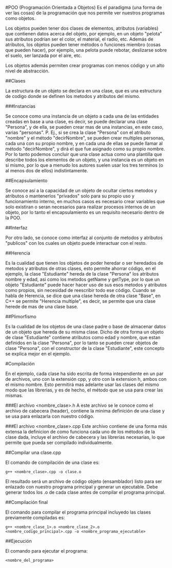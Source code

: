 #POO (Programación Orientada a Objetos)
Es el paradigma (una forma de ver las cosas) de la programación que nos permite ver nuestros programas como objetos.

Los objetos pueden tener dos clases de elementos, atributos (variables) que contienen datos acerca del objeto, por ejemplo, en un objeto "pelota" sus atributos podrían ser el color, el material, el radio, etc.
Además de atributos, los objetos pueden tener métodos o funciones miembro (cosas que pueden hacer), por ejemplo, una pelota puede rebotar, deslizarse sobre el suelo, ser lanzada por el aire, etc.

Los objetos además permiten crear programas con menos código y un alto nivel de abstracción.

##Clases

La estructura de un objeto se declara en una clase, que es una estructura de codigo donde se definen los metodos y atributos del mismo.

###Instancias

Se conoce como una instancia de un objeto a cada una de las entidades creadas en base a una clase, es decir, se puede declarar una clase "Persona",
y de ella, se pueden crear mas de una instancias, en este caso, varias "personas".
P. Ej., si se crea la clase "Persona" con el atributo "nombre" y el método "decirNombre", se pueden crear multiples personas, cada una con su propio nombre,
y en cada una de ellas se puede llamar al método "decirNombre", y dirá el que fue asignado como su propio nombre.
Por lo tanto podemos concluir que una clase actua como una plantilla que describe todos los elementos de un objeto, y una instancia es un objeto en si mismo, 
por lo que a menudo los autores suelen usar los tres terminos (o al menos dos de ellos) indistintamente.

##Encapsulamiento

Se conoce así a la capacidad de un objeto de ocultar ciertos metodos y atributos o mantenerlos "privados" solo para su propio uso y funcionamiento interno,
en muchos casos es necesario crear variables que solo existiran o seran necesarios para realizar procesos internos de un objeto, 
por lo tanto el encapsulamiento es un requisito necesario dentro de la POO.

##Interfaz

Por otro lado, se conoce como interfaz al conjunto de metodos y atributos "publicos" con los cuales un objeto puede interactuar con el resto.

##Herencia

Es la cualidad que tienen los objetos de poder heredar o ser heredados de metodos y atributos de otras clases, esto permite ahorrar código,
en el ejemplo, la clase "Estudiante" hereda de la clase "Persona" los atributos nombre y edad, asi como los metodos getName y getType, 
por lo que un objeto "Estudiante" puede hacer hacer uso de sus esos metodos y atributos como propios, sin necesidad de reescribir todo ese código.
Cuando se habla de Herencia, se dice que una clase hereda de otra clase "Base", en C++ se permite "Herencia multiple", es decir, 
se permite que una clase herede de mas de una clase base.

##Plimorfismo

Es la cualidad de los objetos de una clase padre o base de almacenar datos de un objeto que hereda de su misma clase.
Dicho de otra forma un objeto de clase "Estudiante" contiene atributos como edad y nombre, que estan definidos en la clase "Persona",
por lo tanto se pueden crear objetos de clase "Persona", con el constructor de la clase "Estudiante", este concepto se explica mejor en el ejemplo.

#Compilación

En el ejemplo, cada clase ha sido escrita de forma intependiente en un par de archivos, uno con la extensión cpp, y otro con la extension h, ambos con el mismo nombre.
Esto permitirá mas adelante usar las clases del mismo modo que las librerias, y es de hecho, el método que se usa para crear las mismas.

###El archivo <nombre_clase>.h
A este archivo se le conoce como el archivo de cabecera (header), contiene la minima definición de una clase y se usa para enlazarla con nuestro código.

###El archivo <nombre_clase>.cpp
Este archivo contiene de una forma más extensa la definicion de como funciona cada uno de los métodos de la clase dada, incluye el archivo de cabecera y las librerias necesarias,
lo que permite que pueda ser compilado individualmente.

##Compilar una clase.cpp

El comando de compilación de una clase es:

```batch
g++ <nombre_clase>.cpp -o clase.o 
```

El resultado será un archivo de código objeto (ensamblador) listo para ser enlazado con nuestro programa principal y generar un ejecutable.
Debe generar todos los .o de cada clase antes de compilar el programa principal.

##Compilación final

El comando para compilar el programa principal incluyedo las clases previamente compiladas es:

```batch
g++ <nombre_clase_1>.o <nombre_clase_2>.o <nombre_codigo_principal>.cpp -o <nombre_programa_ejecutable>
```

##Ejecución

El comando para ejecutar el programa:

```batch
<nombre_del_programa>
```
